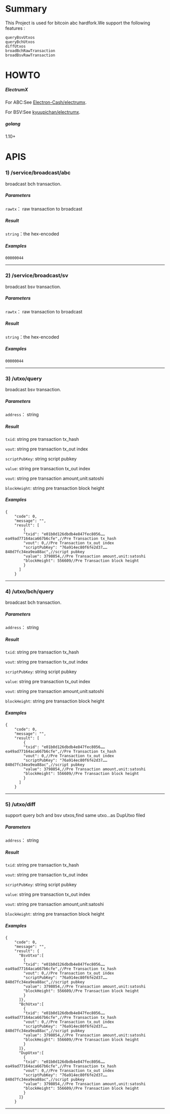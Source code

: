 # Summary

This Project is used for bitcoin abc hardfork.We support the following features
:

```
queryBsvUtxos
queryBchUtxos
diffUtxos
broadBchRawTransaction
broadBsvRawTransaction
```
# HOWTO

##### ElectrumX 
For ABC:See [Electron-Cash/electrumx](https://github.com/Electron-Cash/electrumx).

For BSV:See [kyuupichan/electrumx](https://github.com/kyuupichan/electrumx).
##### golang
1.10+

# APIS

### 1) /service/broadcast/abc

broadcast bch transaction.

##### Parameters
`rawtx`： raw transaction to broadcast

##### Result

`string`：the hex-encoded

##### Examples

```
00000044
```

---
    
### 2) /service/broadcast/sv

broadcast bsv transaction.

##### Parameters

`rawtx`： raw transaction to broadcast

##### Result

`string`：the hex-encoded

##### Examples

```
00000044
```
---
    
### 3) /utxo/query

broadcast bsv transaction.
##### Parameters
`address`： string

##### Result

`txid`: string pre transaction tx_hash

`vout`: string pre transaction tx_out index

`scriptPubKey`: string script pubkey

`value`: string pre transaction tx_out index

`vout`: string pre transaction amount,unit:satoshi

`blockHeight`: string pre transaction block height

##### Examples

```
{
    "code": 0,
    "message": "",
    "result": [
        {
        "txid": "e01b0d126dbdb4e847fec8056……ea49ad77164aca667b6cfe",//Pre Transaction tx_hash
        "vout": 0,//Pre Transaction tx_out index
        "scriptPubKey": "76a914ec80f6fe2d37……840d7fc34ea9ea88ac",//script pubkey
        "value": 3798054,//Pre Transaction amount,unit:satoshi
        "blockHeight": 556609//Pre Transaction block height
        }
      ]
    }
```
---
### 4) /utxo/bch/query

broadcast bch transaction.
##### Parameters
`address`： string

##### Result

`txid`: string pre transaction tx_hash

`vout`: string pre transaction tx_out index

`scriptPubKey`: string script pubkey

`value`: string pre transaction tx_out index

`vout`: string pre transaction amount,unit:satoshi

`blockHeight`: string pre transaction block height

##### Examples

```
{
    "code": 0,
    "message": "",
    "result": [
        {
        "txid": "e01b0d126dbdb4e847fec8056……ea49ad77164aca667b6cfe",//Pre Transaction tx_hash
        "vout": 0,//Pre Transaction tx_out index
        "scriptPubKey": "76a914ec80f6fe2d37……840d7fc34ea9ea88ac",//script pubkey
        "value": 3798054,//Pre Transaction amount,unit:satoshi
        "blockHeight": 556609//Pre Transaction block height
        }
      ]
    }
```
---
### 5) /utxo/diff

support query bch and bsv utxos,find same utxo...as DupUtxo filed

##### Parameters
`address`： string

##### Result

`txid`: string pre transaction tx_hash

`vout`: string pre transaction tx_out index

`scriptPubKey`: string script pubkey

`value`: string pre transaction tx_out index

`vout`: string pre transaction amount,unit:satoshi

`blockHeight`: string pre transaction block height

##### Examples

```
{
    "code": 0,
    "message": "",
    "result": {
      "BsvUtxo":[
        {
        "txid": "e01b0d126dbdb4e847fec8056……ea49ad77164aca667b6cfe",//Pre Transaction tx_hash
        "vout": 0,//Pre Transaction tx_out index
        "scriptPubKey": "76a914ec80f6fe2d37……840d7fc34ea9ea88ac",//script pubkey
        "value": 3798054,//Pre Transaction amount,unit:satoshi
        "blockHeight": 556609//Pre Transaction block height
        }
      ]},
      "BchUtxo":[
        {
        "txid": "e01b0d126dbdb4e847fec8056……ea49ad77164aca667b6cfe",//Pre Transaction tx_hash
        "vout": 0,//Pre Transaction tx_out index
        "scriptPubKey": "76a914ec80f6fe2d37……840d7fc34ea9ea88ac",//script pubkey
        "value": 3798054,//Pre Transaction amount,unit:satoshi
        "blockHeight": 556609//Pre Transaction block height
        }
      ]},
      "DupUtxo":[
        {
        "txid": "e01b0d126dbdb4e847fec8056……ea49ad77164aca667b6cfe",//Pre Transaction tx_hash
        "vout": 0,//Pre Transaction tx_out index
        "scriptPubKey": "76a914ec80f6fe2d37……840d7fc34ea9ea88ac",//script pubkey
        "value": 3798054,//Pre Transaction amount,unit:satoshi
        "blockHeight": 556609//Pre Transaction block height
        }
      ]}
    }
```
---